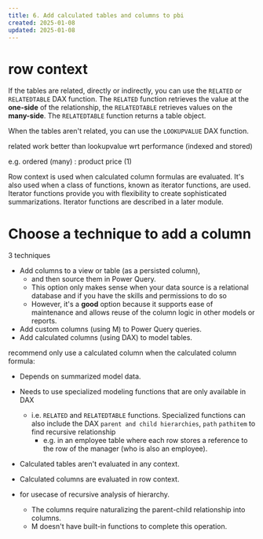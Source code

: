 ```yaml
---
title: 6. Add calculated tables and columns to pbi
created: 2025-01-08
updated: 2025-01-08
---
```


# row context 
If the tables are related, directly or indirectly, you can use the `RELATED` or `RELATEDTABLE` DAX function. 
    The `RELATED` function retrieves the value at the **one-side** of the relationship, 
    the `RELATEDTABLE` retrieves values on the **many-side**. The `RELATEDTABLE` function returns a table object.

When the tables aren't related, you can use the `LOOKUPVALUE` DAX function.

related work better than lookupvalue wrt performance (indexed and stored)

e.g. ordered (many) : product price (1)


Row context is used when calculated column formulas are evaluated. It's also used when a class of functions, known as iterator functions, are used. Iterator functions provide you with flexibility to create sophisticated summarizations. Iterator functions are described in a later module.

# Choose a technique to add a column

3 techniques

- Add columns to a view or table (as a persisted column), 
  - and then source them in Power Query. 
  - This option only makes sense when your data source is a relational database and if you have the skills and permissions to do so
  - However, it's a **good** option because it supports ease of maintenance and allows reuse of the column logic in other models or reports.
- Add custom columns (using M) to Power Query queries.
- Add calculated columns (using DAX) to model tables.


recommend only use a calculated column when the calculated column formula:
- Depends on summarized model data.
- Needs to use specialized modeling functions that are only available in DAX
  - i.e. `RELATED` and `RELATEDTABLE` functions. Specialized functions can also include the DAX `parent and child hierarchies`, `path` `pathitem` to find recursive relationship 
    - e.g. in an employee table where each row stores a reference to the row of the manager (who is also an employee).

- Calculated tables aren't evaluated in any context. 
- Calculated columns are evaluated in row context.

- for usecase of recursive analysis of hierarchy. 
  - The columns require naturalizing the parent-child relationship into columns. 
  - M doesn't have built-in functions to complete this operation.